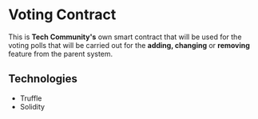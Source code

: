 # Voting Contract

This is **Tech Community's** own smart contract that will be used for the voting polls that will be carried out for the **adding, changing** or **removing** feature from the parent system.

## Technologies

- Truffle
- Solidity
